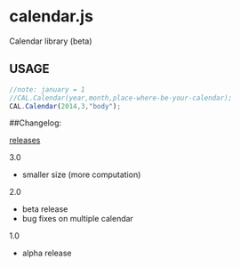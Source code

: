 calendar.js
===========

Calendar library (beta)

## USAGE

```javascript
//note: january = 1
//CAL.Calendar(year,month,place-where-be-your-calendar);
CAL.Calendar(2014,3,"body");
```

##Changelog:

[releases](https://github.com/srifqi/calendar.js/releases)

3.0
- smaller size (more computation)

2.0
- beta release
- bug fixes on multiple calendar

1.0
- alpha release

